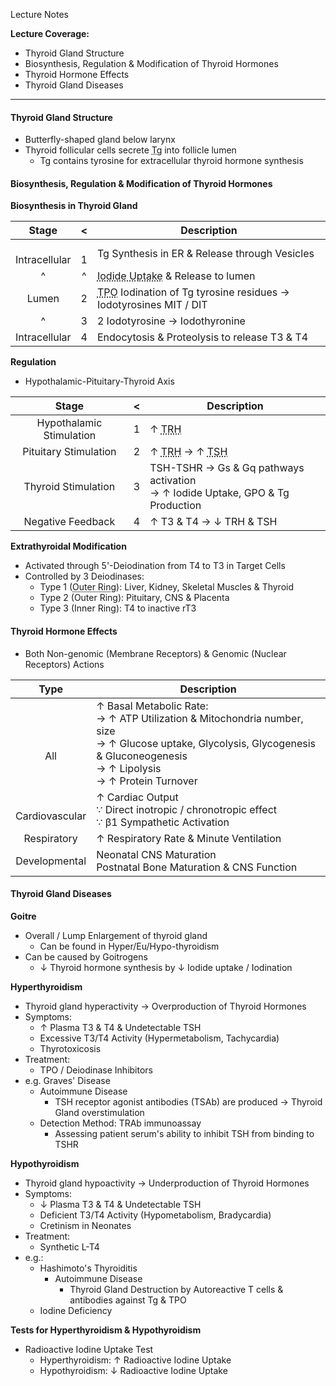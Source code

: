 Lecture Notes

**Lecture Coverage:**
- Thyroid Gland Structure
- Biosynthesis, Regulation & Modification of Thyroid Hormones
- Thyroid Hormone Effects
- Thyroid Gland Diseases

---
#### **Thyroid Gland Structure**
- Butterfly-shaped gland below larynx
- Thyroid follicular cells secrete <abbr Title="Thyroglobulin">Tg</abbr> into follicle lumen
	- Tg contains tyrosine for extracellular thyroid hormone synthesis


#### **Biosynthesis, Regulation & Modification of Thyroid Hormones**
**Biosynthesis in Thyroid Gland**

|       Stage       |   <   | Description                                                                                              |
| :---------------: | :---: | -------------------------------------------------------------------------------------------------------- |
| <br>Intracellular | <br>1 | Tg Synthesis in ER & Release through Vesicles                                                            |
|         ^         |   ^   | <abbr Title="Sodium Iodide Symporter">Iodide Uptake</abbr> & Release to lumen                            |
|       Lumen       |   2   | <abbr Title="Thyroid Peroxidase">TPO</abbr> Iodination of Tg tyrosine residues → Iodotyrosines MIT / DIT |
|         ^         |   3   | 2 Iodotyrosine → Iodothyronine                                                                           |
|   Intracellular   |   4   | Endocytosis & Proteolysis to release T3 & T4                                                             |
**Regulation**
- Hypothalamic-Pituitary-Thyroid Axis

|          Stage           |  <  | Description                                                                                                       |
| :----------------------: | :-: | ----------------------------------------------------------------------------------------------------------------- |
| Hypothalamic Stimulation |  1  | ↑ <abbr Title="Thyrotropin-Releasing Hormone">TRH</abbr>                                                          |
|  Pituitary Stimulation   |  2  | ↑ <abbr Title="Thyrotropin-Releasing Hormone">TRH</abbr> → ↑ <abbr Title="Thyroid Stimulating Hormone">TSH</abbr> |
|   Thyroid Stimulation    |  3  | TSH-TSHR → Gs & Gq pathways activation<br>→ ↑ Iodide Uptake, GPO & Tg Production                                  |
|    Negative Feedback     |  4  | ↑ T3 & T4 → ↓ TRH & TSH                                                                                           |

**Extrathyroidal Modification**
- Activated through 5'-Deiodination from T4 to T3 in Target Cells
- Controlled by 3 Deiodinases:
	- Type 1 (<abbr Title="5' (Iodotyrosine farther from COOH end)">Outer Ring</abbr>): Liver, Kidney, Skeletal Muscles & Thyroid
	- Type 2 (Outer Ring): Pituitary, CNS & Placenta
	- Type 3 (Inner Ring): T4 to inactive rT3


#### **Thyroid Hormone Effects**
- Both Non-genomic (Membrane Receptors) & Genomic (Nuclear Receptors) Actions

|        Type        | Description                                                                                                                                                                           |
| :----------------: | ------------------------------------------------------------------------------------------------------------------------------------------------------------------------------------- |
|    <br><br>All     | ↑ Basal Metabolic Rate:<br>→ ↑ ATP Utilization & Mitochondria number, size<br>→ ↑ Glucose uptake, Glycolysis, Glycogenesis & Gluconeogenesis<br>→ ↑ Lipolysis<br>→ ↑ Protein Turnover |
| <br>Cardiovascular | ↑ Cardiac Output<br>∵ Direct inotropic / chronotropic effect<br>∵ β1 Sympathetic Activation                                                                                           |
|    Respiratory     | ↑ Respiratory Rate & Minute Ventilation                                                                                                                                               |
|   Developmental    | Neonatal CNS Maturation<br>Postnatal Bone Maturation & CNS Function                                                                                                                   |


#### **Thyroid Gland Diseases**
**Goitre**
- Overall / Lump Enlargement of thyroid gland
	- Can be found in Hyper/Eu/Hypo-thyroidism
- Can be caused by Goitrogens
	- ↓ Thyroid hormone synthesis by ↓ Iodide uptake / Iodination

**Hyperthyroidism**
- Thyroid gland hyperactivity → Overproduction of Thyroid Hormones
- Symptoms:
	- ↑ Plasma T3 & T4 & Undetectable TSH
	- Excessive T3/T4 Activity (Hypermetabolism, Tachycardia)
	- Thyrotoxicosis
- Treatment:
	- TPO / Deiodinase Inhibitors
- e.g. Graves' Disease
	- Autoimmune Disease
		- TSH receptor agonist antibodies (TSAb) are produced → Thyroid Gland overstimulation
	- Detection Method: TRAb immunoassay
		- Assessing patient serum's ability to inhibit TSH from binding to TSHR

**Hypothyroidism**
- Thyroid gland hypoactivity → Underproduction of Thyroid Hormones
- Symptoms:
	- ↓ Plasma T3 & T4 & Undetectable TSH
	- Deficient T3/T4 Activity (Hypometabolism, Bradycardia)
	- Cretinism in Neonates
- Treatment:
	- Synthetic L-T4
- e.g.:
	- Hashimoto's Thyroiditis
		- Autoimmune Disease
			- Thyroid Gland Destruction by Autoreactive T cells & antibodies against Tg & TPO
	- Iodine Deficiency

**Tests for Hyperthyroidism & Hypothyroidism**
- Radioactive Iodine Uptake Test
	- Hyperthyroidism: ↑ Radioactive Iodine Uptake
	- Hypothyroidism: ↓ Radioactive Iodine Uptake